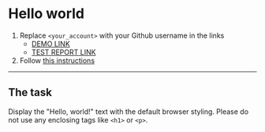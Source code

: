 # Hello world
1. Replace `<your_account>` with your Github username in the links
    - [DEMO LINK](https://Slavacheban.github.io/layout_hello-world/) <br>
    - [TEST REPORT LINK](https://Slavacheban.github.io/layout_hello-world/report/html_report/)
2. Follow [this instructions](https://mate-academy.github.io/layout_task-guideline/)
___

## The task 
Display the "Hello, world!" text with the default browser styling. Please do not 
use any enclosing tags like `<h1>` or `<p>`.
